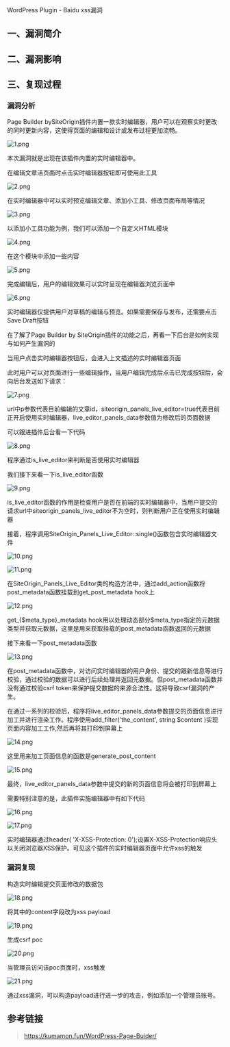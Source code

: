 WordPress Plugin - Baidu xss漏洞

一、漏洞简介
------------

二、漏洞影响
------------

三、复现过程
------------

### 漏洞分析

Page Builder
bySiteOrigin插件内置一款实时编辑器，用户可以在观察实时更改的同时更新内容，这使得页面的编辑和设计或发布过程更加流畅。

![1.png](/Users/aresx/Documents/VulWiki/.resource/WordPressPlugin-Baiduxss漏洞/media/rId24.png)

本次漏洞就是出现在该插件内置的实时编辑器中。

在编辑文章活页面时点击实时编辑器按钮即可使用此工具

![2.png](/Users/aresx/Documents/VulWiki/.resource/WordPressPlugin-Baiduxss漏洞/media/rId25.png)

在实时编辑器中可以实时预览编辑文章、添加小工具、修改页面布局等情况

![3.png](/Users/aresx/Documents/VulWiki/.resource/WordPressPlugin-Baiduxss漏洞/media/rId26.png)

以添加小工具功能为例，我们可以添加一个自定义HTML模块

![4.png](/Users/aresx/Documents/VulWiki/.resource/WordPressPlugin-Baiduxss漏洞/media/rId27.png)

在这个模块中添加一些内容

![5.png](/Users/aresx/Documents/VulWiki/.resource/WordPressPlugin-Baiduxss漏洞/media/rId28.png)

完成编辑后，用户的编辑效果可以实时呈现在编辑器浏览页面中

![6.png](/Users/aresx/Documents/VulWiki/.resource/WordPressPlugin-Baiduxss漏洞/media/rId29.png)

实时编辑器仅提供用户对草稿的编辑与预览。如果需要保存与发布，还需要点击Save
Draft按钮

在了解了Page Builder by
SiteOrigin插件的功能之后，再看一下后台是如何实现与如何产生漏洞的

当用户点击实时编辑器按钮后，会进入上文描述的实时编辑器页面

此时用户可以对页面进行一些编辑操作，当用户编辑完成后点击已完成按钮后，会向后台发送如下请求：

![7.png](/Users/aresx/Documents/VulWiki/.resource/WordPressPlugin-Baiduxss漏洞/media/rId30.png)

url中p参数代表目前编辑的文章id，siteorigin\_panels\_live\_editor=true代表目前正开启使用实时编辑器，live\_editor\_panels\_data参数值为修改后的页面数据

可以跟进插件后台看一下代码

![8.png](/Users/aresx/Documents/VulWiki/.resource/WordPressPlugin-Baiduxss漏洞/media/rId31.png)

程序通过is\_live\_editor来判断是否使用实时编辑器

我们接下来看一下is\_live\_editor函数

![9.png](/Users/aresx/Documents/VulWiki/.resource/WordPressPlugin-Baiduxss漏洞/media/rId32.png)

is\_live\_editor函数的作用是检查用户是否在前端的实时编辑器中，当用户提交的请求url中siteorigin\_panels\_live\_editor不为空时，则判断用户正在使用实时编辑器

接着，程序调用SiteOrigin\_Panels\_Live\_Editor::single()函数包含实时编辑器文件

![10.png](/Users/aresx/Documents/VulWiki/.resource/WordPressPlugin-Baiduxss漏洞/media/rId33.png)

![11.png](/Users/aresx/Documents/VulWiki/.resource/WordPressPlugin-Baiduxss漏洞/media/rId34.png)

在SiteOrigin\_Panels\_Live\_Editor类的构造方法中，通过add\_action函数将post\_metadata函数挂载到get\_post\_metadata
hook上

![12.png](/Users/aresx/Documents/VulWiki/.resource/WordPressPlugin-Baiduxss漏洞/media/rId35.png)

get\_{\$meta\_type}\_metadata
hook用以处理动态部分\$meta\_type指定的元数据类型并获取元数据，这里是用来获取挂载的post\_metadata函数返回的元数据

接下来看一下post\_metadata函数

![13.png](/Users/aresx/Documents/VulWiki/.resource/WordPressPlugin-Baiduxss漏洞/media/rId36.png)

在post\_metadata函数中，对访问实时编辑器的用户身份、提交的跟新信息等进行校验，通过校验的数据可以进行后续处理并返回元数据。但post\_metadata函数并没有通过校验csrf
token来保护提交数据的来源合法性。这将导致csrf漏洞的产生。

在通过一系列的校验后，程序将live\_editor\_panels\_data参数提交的页面信息进行加工并进行渲染工作。程序使用add\_filter('the\_content',
string \$content )实现页面内容加工工作,然后再将其打印到屏幕上

![14.png](/Users/aresx/Documents/VulWiki/.resource/WordPressPlugin-Baiduxss漏洞/media/rId37.png)

这里用来加工页面信息的函数是generate\_post\_content

![15.png](/Users/aresx/Documents/VulWiki/.resource/WordPressPlugin-Baiduxss漏洞/media/rId38.png)

最终，live\_editor\_panels\_data参数中提交的新的页面信息将会被打印到屏幕上

需要特别注意的是，此插件实施编辑器中有如下代码

![16.png](/Users/aresx/Documents/VulWiki/.resource/WordPressPlugin-Baiduxss漏洞/media/rId39.png)

![17.png](/Users/aresx/Documents/VulWiki/.resource/WordPressPlugin-Baiduxss漏洞/media/rId40.png)

实时编辑器通过header( 'X-XSS-Protection:
0');设置X-XSS-Protection响应头以关闭浏览器XSS保护。可见这个插件的实时编辑器页面中允许xss的触发

### 漏洞复现

构造实时编辑提交页面修改的数据包

![18.png](/Users/aresx/Documents/VulWiki/.resource/WordPressPlugin-Baiduxss漏洞/media/rId42.png)

将其中的content字段改为xss payload

![19.png](/Users/aresx/Documents/VulWiki/.resource/WordPressPlugin-Baiduxss漏洞/media/rId43.png)

生成csrf poc

![20.png](/Users/aresx/Documents/VulWiki/.resource/WordPressPlugin-Baiduxss漏洞/media/rId44.png)

当管理员访问该poc页面时，xss触发

![21.png](/Users/aresx/Documents/VulWiki/.resource/WordPressPlugin-Baiduxss漏洞/media/rId45.png)

通过xss漏洞，可以构造payload进行进一步的攻击，例如添加一个管理员账号。

参考链接
--------

> https://kumamon.fun/WordPress-Page-Buider/
